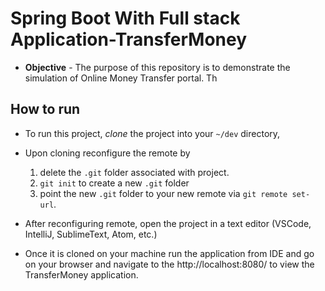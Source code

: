 # Spring Boot With Full stack Application-TransferMoney
* **Objective** - The purpose of this repository is to demonstrate the simulation of Online Money Transfer portal.
Th

## How to run
* To run this project, _clone_ the project into your `~/dev` directory,  
* Upon cloning reconfigure the remote by
    1. delete the `.git` folder associated with project.
    2. `git init` to create a new `.git` folder
    3. point the new `.git` folder to your new remote via `git remote set-url`.
* After reconfiguring remote, open the project in a text editor (VSCode, IntelliJ, SublimeText, Atom, etc.)

* Once it is cloned on your machine run the application from IDE and go on your browser and navigate to the  http://localhost:8080/ 
to view the TransferMoney application.
